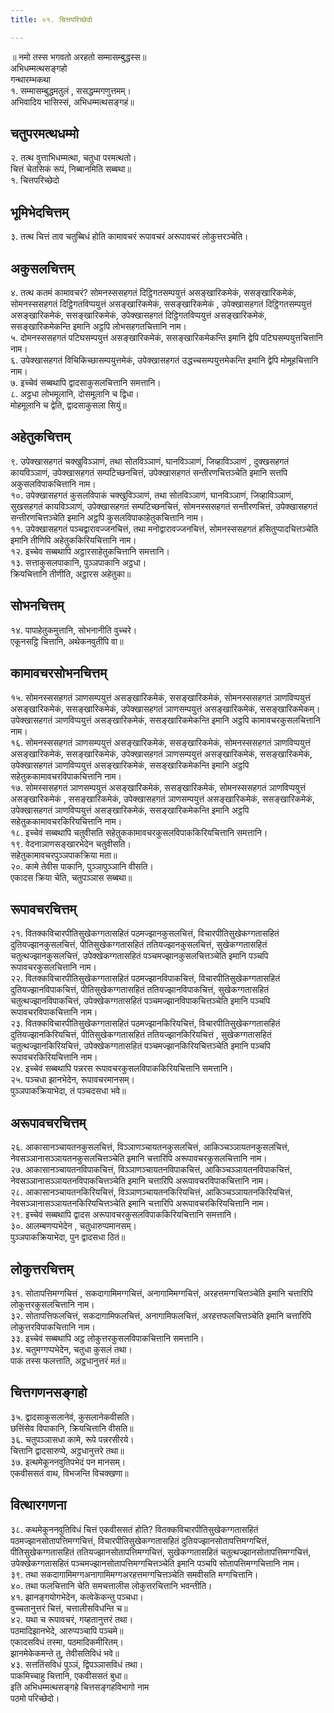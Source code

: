```yaml
---
title: ०१. चित्तपरिच्छेदो

---
```

॥ नमो तस्स भगवतो अरहतो सम्मासम्बुद्धस्स॥  
अभिधम्मत्थसङ्गहो  
गन्थारम्भकथा  
१. सम्मासम्बुद्धमतुलं , ससद्धम्मगणुत्तमम्।  
अभिवादिय भासिस्सं, अभिधम्मत्थसङ्गहं॥  


## चतुपरमत्थधम्मो

२. तत्थ वुत्ताभिधम्मत्था, चतुधा परमत्थतो।  
चित्तं चेतसिकं रूपं, निब्बानमिति सब्बथा॥  
१. चित्तपरिच्छेदो  


## भूमिभेदचित्तम्

३. तत्थ चित्तं ताव चतुब्बिधं होति कामावचरं रूपावचरं अरूपावचरं लोकुत्तरञ्चेति।  


## अकुसलचित्तम्

४. तत्थ कतमं कामावचरं? सोमनस्ससहगतं दिट्ठिगतसम्पयुत्तं असङ्खारिकमेकं, ससङ्खारिकमेकं, सोमनस्ससहगतं दिट्ठिगतविप्पयुत्तं असङ्खारिकमेकं, ससङ्खारिकमेकं , उपेक्खासहगतं दिट्ठिगतसम्पयुत्तं असङ्खारिकमेकं, ससङ्खारिकमेकं, उपेक्खासहगतं दिट्ठिगतविप्पयुत्तं असङ्खारिकमेकं, ससङ्खारिकमेकन्ति इमानि अट्ठपि लोभसहगतचित्तानि नाम।  
५. दोमनस्ससहगतं पटिघसम्पयुत्तं असङ्खारिकमेकं, ससङ्खारिकमेकन्ति इमानि द्वेपि पटिघसम्पयुत्तचित्तानि नाम।  
६. उपेक्खासहगतं विचिकिच्छासम्पयुत्तमेकं, उपेक्खासहगतं उद्धच्चसम्पयुत्तमेकन्ति इमानि द्वेपि मोमूहचित्तानि नाम।  
७. इच्चेवं सब्बथापि द्वादसाकुसलचित्तानि समत्तानि।  
८. अट्ठधा लोभमूलानि, दोसमूलानि च द्विधा।  
मोहमूलानि च द्वेति, द्वादसाकुसला सियुं॥  


## अहेतुकचित्तम्

९. उपेक्खासहगतं चक्खुविञ्ञाणं, तथा सोतविञ्ञाणं, घानविञ्ञाणं, जिव्हाविञ्ञाणं , दुक्खसहगतं कायविञ्ञाणं, उपेक्खासहगतं सम्पटिच्छनचित्तं, उपेक्खासहगतं सन्तीरणचित्तञ्चेति इमानि सत्तपि अकुसलविपाकचित्तानि नाम।  
१०. उपेक्खासहगतं कुसलविपाकं चक्खुविञ्ञाणं, तथा सोतविञ्ञाणं, घानविञ्ञाणं, जिव्हाविञ्ञाणं, सुखसहगतं कायविञ्ञाणं, उपेक्खासहगतं सम्पटिच्छनचित्तं, सोमनस्ससहगतं सन्तीरणचित्तं, उपेक्खासहगतं सन्तीरणचित्तञ्चेति इमानि अट्ठपि कुसलविपाकाहेतुकचित्तानि नाम।  
११. उपेक्खासहगतं पञ्चद्वारावज्जनचित्तं, तथा मनोद्वारावज्जनचित्तं, सोमनस्ससहगतं हसितुप्पादचित्तञ्चेति इमानि तीणिपि अहेतुककिरियचित्तानि नाम।  
१२. इच्चेव सब्बथापि अट्ठारसाहेतुकचित्तानि समत्तानि।  
१३. सत्ताकुसलपाकानि, पुञ्ञपाकानि अट्ठधा।  
क्रियचित्तानि तीणीति, अट्ठारस अहेतुका॥  


## सोभनचित्तम्

१४. पापाहेतुकमुत्तानि, सोभनानीति वुच्चरे।  
एकूनसट्ठि चित्तानि, अथेकनवुतीपि वा॥  


## कामावचरसोभनचित्तम्

१५. सोमनस्ससहगतं ञाणसम्पयुत्तं असङ्खारिकमेकं, ससङ्खारिकमेकं, सोमनस्ससहगतं ञाणविप्पयुत्तं असङ्खारिकमेकं, ससङ्खारिकमेकं, उपेक्खासहगतं ञाणसम्पयुत्तं असङ्खारिकमेकं, ससङ्खारिकमेकम्। उपेक्खासहगतं ञाणविप्पयुत्तं असङ्खारिकमेकं, ससङ्खारिकमेकन्ति इमानि अट्ठपि कामावचरकुसलचित्तानि नाम।  
१६. सोमनस्ससहगतं ञाणसम्पयुत्तं असङ्खारिकमेकं, ससङ्खारिकमेकं, सोमनस्ससहगतं ञाणविप्पयुत्तं असङ्खारिकमेकं, ससङ्खारिकमेकं, उपेक्खासहगतं ञाणसम्पयुत्तं असङ्खारिकमेकं, ससङ्खारिकमेकं, उपेक्खासहगतं ञाणविप्पयुत्तं असङ्खारिकमेकं, ससङ्खारिकमेकन्ति इमानि अट्ठपि सहेतुककामावचरविपाकचित्तानि नाम।  
१७. सोमस्ससहगतं ञाणसम्पयुत्तं असङ्खारिकमेकं, ससङ्खारिकमेकं, सोमनस्ससहगतं ञाणविप्पयुत्तं असङ्खारिकमेकं , ससङ्खारिकमेकं, उपेक्खासहगतं ञाणसम्पयुत्तं असङ्खारिकमेकं, ससङ्खारिकमेकं, उपेक्खासहगतं ञाणविप्पयुत्तं असङ्खारिकमेकं, ससङ्खारिकमेकन्ति इमानि अट्ठपि सहेतुककामावचरकिरियचित्तानि नाम।  
१८. इच्चेवं सब्बथापि चतुवीसति सहेतुककामावचरकुसलविपाककिरियचित्तानि समत्तानि।  
१९. वेदनाञाणसङ्खारभेदेन चतुवीसति।  
सहेतुकामावचरपुञ्ञपाकक्रिया मता॥  
२०. कामे तेवीस पाकानि, पुञ्ञापुञ्ञानि वीसति।  
एकादस क्रिया चेति, चतुपञ्ञास सब्बथा॥  


## रूपावचरचित्तम्

२१. वितक्कविचारपीतिसुखेकग्गतासहितं पठमज्झानकुसलचित्तं, विचारपीतिसुखेकग्गतासहितं दुतियज्झानकुसलचित्तं, पीतिसुखेकग्गतासहितं ततियज्झानकुसलचित्तं, सुखेकग्गतासहितं चतुत्थज्झानकुसलचित्तं, उपेक्खेकग्गतासहितं पञ्चमज्झानकुसलचित्तञ्चेति इमानि पञ्चपि रूपावचरकुसलचित्तानि नाम।  
२२. वितक्कविचारपीतिसुखेकग्गतासहितं पठमज्झानविपाकचित्तं, विचारपीतिसुखेकग्गतासहितं दुतियज्झानविपाकचित्तं, पीतिसुखेकग्गतासहितं ततियज्झानविपाकचित्तं, सुखेकग्गतासहितं चतुत्थज्झानविपाकचित्तं, उपेक्खेकग्गतासहितं पञ्चमज्झानविपाकचित्तञ्चेति इमानि पञ्चपि रूपावचरविपाकचित्तानि नाम।  
२३. वितक्कविचारपीतिसुखेकग्गतासहितं पठमज्झानकिरियचित्तं, विचारपीतिसुखेकग्गतासहितं दुतियज्झानकिरियचित्तं, पीतिसुखेकग्गतासहितं ततियज्झानकिरियचित्तं , सुखेकग्गतासहितं चतुत्थज्झानकिरियचित्तं, उपेक्खेकग्गतासहितं पञ्चमज्झानकिरियचित्तञ्चेति इमानि पञ्चपि रूपावचरकिरियचित्तानि नाम।  
२४. इच्चेवं सब्बथापि पन्नरस रूपावचरकुसलविपाककिरियचित्तानि समत्तानि।  
२५. पञ्चधा झानभेदेन, रूपावचरमानसम्।  
पुञ्ञपाकक्रियाभेदा, तं पञ्चदसधा भवे॥  


## अरूपावचरचित्तम्

२६. आकासानञ्चायतनकुसलचित्तं, विञ्ञाणञ्चायतनकुसलचित्तं, आकिञ्चञ्ञायतनकुसलचित्तं, नेवसञ्ञानासञ्ञायतनकुसलचित्तञ्चेति इमानि चत्तारिपि अरूपावचरकुसलचित्तानि नाम।  
२७. आकासानञ्चायतनविपाकचित्तं, विञ्ञाणञ्चायतनविपाकचित्तं, आकिञ्चञ्ञायतनविपाकचित्तं, नेवसञ्ञानासञ्ञायतनविपाकचित्तञ्चेति इमानि चत्तारिपि अरूपावचरविपाकचित्तानि नाम।  
२८. आकासानञ्चायतनकिरियचित्तं, विञ्ञाणञ्चायतनकिरियचित्तं, आकिञ्चञ्ञायतनकिरियचित्तं, नेवसञ्ञानासञ्ञायतनकिरियचित्तञ्चेति इमानि चत्तारिपि अरूपावचरकिरियचित्तानि नाम।  
२९. इच्चेवं सब्बथापि द्वादस अरूपावचरकुसलविपाककिरियचित्तानि समत्तानि।  
३०. आलम्बणप्पभेदेन , चतुधारुप्पमानसम्।  
पुञ्ञपाकक्रियाभेदा, पुन द्वादसधा ठितं॥  


## लोकुत्तरचित्तम्

३१. सोतापत्तिमग्गचित्तं , सकदागामिमग्गचित्तं, अनागामिमग्गचित्तं, अरहत्तमग्गचित्तञ्चेति इमानि चत्तारिपि लोकुत्तरकुसलचित्तानि नाम।  
३२. सोतापत्तिफलचित्तं, सकदागामिफलचित्तं, अनागामिफलचित्तं, अरहत्तफलचित्तञ्चेति इमानि चत्तारिपि लोकुत्तरविपाकचित्तानि नाम।  
३३. इच्चेवं सब्बथापि अट्ठ लोकुत्तरकुसलविपाकचित्तानि समत्तानि।  
३४. चतुमग्गप्पभेदेन, चतुधा कुसलं तथा।  
पाकं तस्स फलत्ताति, अट्ठधानुत्तरं मतं॥  


## चित्तगणनसङ्गहो

३५. द्वादसाकुसलानेवं, कुसलानेकवीसति।  
छत्तिंसेव विपाकानि, क्रियचित्तानि वीसति॥  
३६. चतुपञ्ञासधा कामे, रूपे पन्नरसीरये।  
चित्तानि द्वादसारुप्पे, अट्ठधानुत्तरे तथा॥  
३७. इत्थमेकूननवुतिपभेदं पन मानसम्।  
एकवीससतं वाथ, विभजन्ति विचक्खणा॥  


## वित्थारगणना

३८. कथमेकूननवुतिविधं चित्तं एकवीससतं होति? वितक्कविचारपीतिसुखेकग्गतासहितं पठमज्झानसोतापत्तिमग्गचित्तं, विचारपीतिसुखेकग्गतासहितं दुतियज्झानसोतापत्तिमग्गचित्तं, पीतिसुखेकग्गतासहितं ततियज्झानसोतापत्तिमग्गचित्तं, सुखेकग्गतासहितं चतुत्थज्झानसोतापत्तिमग्गचित्तं, उपेक्खेकग्गतासहितं पञ्चमज्झानसोतापत्तिमग्गचित्तञ्चेति इमानि पञ्चपि सोतापत्तिमग्गचित्तानि नाम।  
३९. तथा सकदागामिमग्गअनागामिमग्गअरहत्तमग्गचित्तञ्चेति समवीसति मग्गचित्तानि।  
४०. तथा फलचित्तानि चेति समचत्तालीस लोकुत्तरचित्तानि भवन्तीति।  
४१. झानङ्गयोगभेदेन, कत्वेकेकन्तु पञ्चधा।  
वुच्चतानुत्तरं चित्तं, चत्तालीसविधन्ति च॥  
४२. यथा च रूपावचरं, गय्हतानुत्तरं तथा।  
पठमादिझानभेदे, आरुप्पञ्चापि पञ्चमे॥  
एकादसविधं तस्मा, पठमादिकमीरितम्।  
झानमेकेकमन्ते तु, तेवीसतिविधं भवे॥  
४३. सत्ततिंसविधं पुञ्ञं, द्विपञ्ञासविधं तथा।  
पाकमिच्चाहु चित्तानि, एकवीससतं बुधा॥  
इति अभिधम्मत्थसङ्गहे चित्तसङ्गहविभागो नाम  
पठमो परिच्छेदो।  
